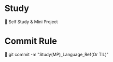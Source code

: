 # Study
🌳 Self Study & Mini Project

# Commit Rule<br>
🌳 git commit -m "Study(MP)_Language_Ref(Or TIL)"
